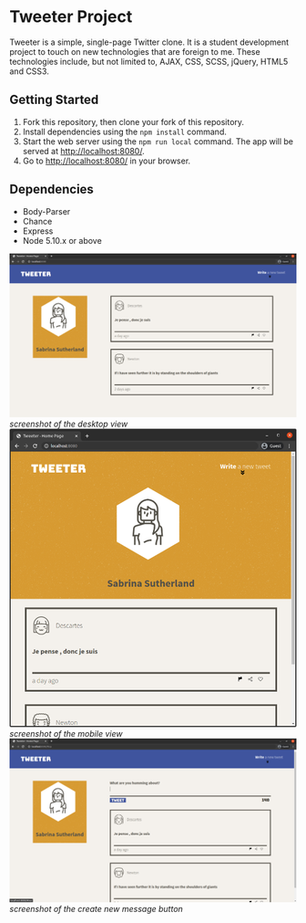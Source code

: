# Tweeter Project

Tweeter is a simple, single-page Twitter clone. It is a student development project to touch on new technologies that are foreign to me. These technologies include, but not limited to, AJAX, CSS, SCSS, jQuery, HTML5 and CSS3.   

## Getting Started

1. Fork this repository, then clone your fork of this repository.
2. Install dependencies using the `npm install` command.
3. Start the web server using the `npm run local` command. The app will be served at <http://localhost:8080/>.
4. Go to <http://localhost:8080/> in your browser.

## Dependencies

- Body-Parser
- Chance
- Express
- Node 5.10.x or above

!["screenshot of the desktop view"](https://github.com/Borrisson/tweeter/blob/master/public/images/preview/tweeter-desktop.png)
*screenshot of the desktop view*
!["screenshot of the mobile view"](https://github.com/Borrisson/tweeter/blob/master/public/images/preview/tweeter-mobile.png)
*screenshot of the mobile view*
!["screenshot of the create new message button"](https://github.com/Borrisson/tweeter/blob/master/public/images/preview/textarea-after-click.png)
*screenshot of the create new message button*


